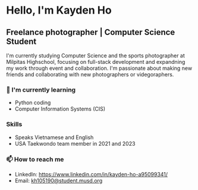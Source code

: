 # Hello, I'm Kayden Ho
## Freelance photographer | Computer Science Student

I'm currently studying Computer Science and the sports photographer at Milpitas Highschool, 
focusing on full-stack development and expandning my work through event and collaboration. 
I'm passionate about making new friends and collaborating with new photographers or videgoraphers.

### 🌱 I'm currently learning
- Python coding
- Computer Information Systems (CIS)

### Skills
- Speaks Vietnamese and English
- USA Taekwondo team member in 2021 and 2023

### 📫 How to reach me
- LinkedIn: https://www.linkedin.com/in/kayden-ho-a95099341/
- Email: kh105190@student.musd.org
